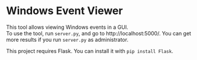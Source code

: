 # Windows Event Viewer

This tool allows viewing Windows events in a GUI. \
To use the tool, run `server.py`, and go to http://localhost:5000/.
You can get more results if you run `server.py` as administrator.

This project requires Flask. You can install it with `pip install Flask`.
